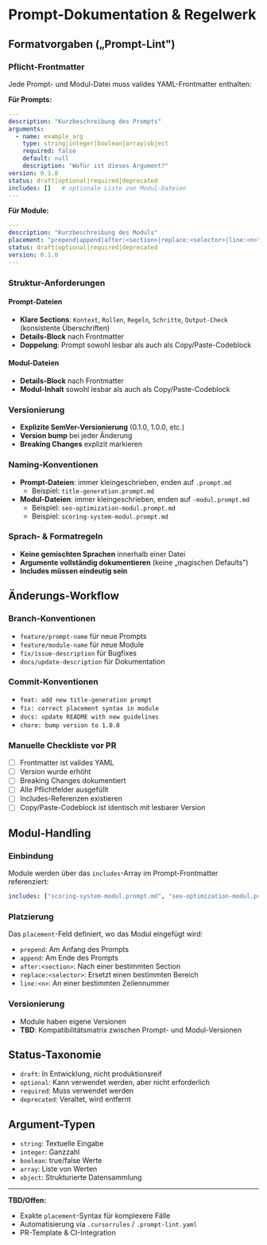 # Prompt-Dokumentation & Regelwerk

## Formatvorgaben („Prompt-Lint")

### Pflicht-Frontmatter
Jede Prompt- und Modul-Datei muss valides YAML-Frontmatter enthalten:

**Für Prompts:**
```yaml
---
description: "Kurzbeschreibung des Prompts"
arguments:
  - name: example_arg
    type: string|integer|boolean|array|object
    required: false
    default: null
    description: "Wofür ist dieses Argument?"
version: 0.1.0
status: draft|optional|required|deprecated
includes: []   # optionale Liste von Modul-Dateien
---
```

**Für Module:**
```yaml
---
description: "Kurzbeschreibung des Moduls"
placement: "prepend|append|after:<section>|replace:<selector>|line:<n>"
status: draft|optional|required|deprecated
version: 0.1.0
---
```

### Struktur-Anforderungen

#### Prompt-Dateien
- **Klare Sections**: `Kontext`, `Rollen`, `Regeln`, `Schritte`, `Output-Check` (konsistente Überschriften)
- **Details-Block** nach Frontmatter
- **Doppelung**: Prompt sowohl lesbar als auch als Copy/Paste-Codeblock

#### Modul-Dateien
- **Details-Block** nach Frontmatter
- **Modul-Inhalt** sowohl lesbar als auch als Copy/Paste-Codeblock

### Versionierung
- **Explizite SemVer-Versionierung** (0.1.0, 1.0.0, etc.)
- **Version bump** bei jeder Änderung
- **Breaking Changes** explizit markieren

### Naming-Konventionen
- **Prompt-Dateien**: immer kleingeschrieben, enden auf `.prompt.md`
  - Beispiel: `title-generation.prompt.md`
- **Modul-Dateien**: immer kleingeschrieben, enden auf `-modul.prompt.md`
  - Beispiel: `seo-optimization-modul.prompt.md`
  - Beispiel: `scoring-system-modul.prompt.md`

### Sprach- & Formatregeln
- **Keine gemischten Sprachen** innerhalb einer Datei
- **Argumente vollständig dokumentieren** (keine „magischen Defaults")
- **Includes müssen eindeutig sein**

## Änderungs-Workflow

### Branch-Konventionen
- `feature/prompt-name` für neue Prompts
- `feature/module-name` für neue Module  
- `fix/issue-description` für Bugfixes
- `docs/update-description` für Dokumentation

### Commit-Konventionen
- `feat: add new title-generation prompt`
- `fix: correct placement syntax in module`
- `docs: update README with new guidelines`
- `chore: bump version to 1.0.0`

### Manuelle Checkliste vor PR
- [ ] Frontmatter ist valides YAML
- [ ] Version wurde erhöht
- [ ] Breaking Changes dokumentiert
- [ ] Alle Pflichtfelder ausgefüllt
- [ ] Includes-Referenzen existieren
- [ ] Copy/Paste-Codeblock ist identisch mit lesbarer Version

## Modul-Handling

### Einbindung
Module werden über das `includes`-Array im Prompt-Frontmatter referenziert:
```yaml
includes: ["scoring-system-modul.prompt.md", "seo-optimization-modul.prompt.md"]
```

### Platzierung
Das `placement`-Feld definiert, wo das Modul eingefügt wird:
- `prepend`: Am Anfang des Prompts
- `append`: Am Ende des Prompts  
- `after:<section>`: Nach einer bestimmten Section
- `replace:<selector>`: Ersetzt einen bestimmten Bereich
- `line:<n>`: An einer bestimmten Zeilennummer

### Versionierung
- Module haben eigene Versionen
- **TBD**: Kompatibilitätsmatrix zwischen Prompt- und Modul-Versionen

## Status-Taxonomie
- `draft`: In Entwicklung, nicht produktionsreif
- `optional`: Kann verwendet werden, aber nicht erforderlich
- `required`: Muss verwendet werden
- `deprecated`: Veraltet, wird entfernt

## Argument-Typen
- `string`: Textuelle Eingabe
- `integer`: Ganzzahl
- `boolean`: true/false Werte
- `array`: Liste von Werten
- `object`: Strukturierte Datensammlung

---

**TBD/Offen:**
- Exakte `placement`-Syntax für komplexere Fälle
- Automatisierung via `.cursorrules` / `.prompt-lint.yaml`
- PR-Template & CI-Integration
